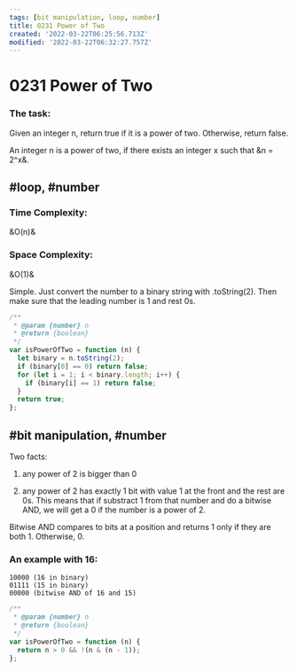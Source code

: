 ```yaml
---
tags: [bit manipulation, loop, number]
title: 0231 Power of Two
created: '2022-03-22T06:25:56.713Z'
modified: '2022-03-22T06:32:27.757Z'
---
```


# 0231 Power of Two

### The task:

Given an integer n, return true if it is a power of two. Otherwise, return false.

An integer n is a power of two, if there exists an integer x such that &n = 2^x&.

## #loop, #number

### Time Complexity: 

&O(n)&

### Space Complexity: 

&O(1)&

Simple. Just convert the number to a binary string with .toString(2). Then make sure that the leading number is 1 and rest 0s.

```js
/**
 * @param {number} n
 * @return {boolean}
 */
var isPowerOfTwo = function (n) {
  let binary = n.toString(2);
  if (binary[0] == 0) return false;
  for (let i = 1; i < binary.length; i++) {
    if (binary[i] == 1) return false;
  }
  return true;
};
```

## #bit manipulation, #number

Two facts:

1. any power of 2 is bigger than 0

2. any power of 2 has exactly 1 bit with value 1 at the front and the rest are 0s.
   This means that if substract 1 from that number and do a bitwise AND, we will get a 0 if the number is a power of 2.

Bitwise AND compares to bits at a position and returns 1 only if they are both 1. Otherwise, 0.

### An example with 16:
```
10000 (16 in binary)
01111 (15 in binary)
00000 (bitwise AND of 16 and 15)
```
```js
/**
 * @param {number} n
 * @return {boolean}
 */
var isPowerOfTwo = function (n) {
  return n > 0 && !(n & (n - 1));
};
```
